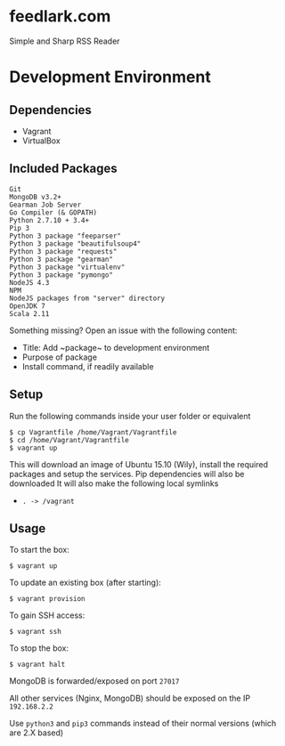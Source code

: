 # feedlark.com

Simple and Sharp RSS Reader

Development Environment
============

Dependencies
------------

- Vagrant
- VirtualBox

Included Packages
------------

	Git
	MongoDB v3.2+
	Gearman Job Server
	Go Compiler (& GOPATH)
	Python 2.7.10 + 3.4+
	Pip 3
	Python 3 package "feeparser"
	Python 3 package "beautifulsoup4"
	Python 3 package "requests"
	Python 3 package "gearman"
	Python 3 package "virtualenv"
	Python 3 package "pymongo"
	NodeJS 4.3
	NPM
	NodeJS packages from "server" directory
	OpenJDK 7
	Scala 2.11

Something missing? Open an issue with the following content:

- Title: Add ~package~ to development environment
- Purpose of package
- Install command, if readily available

Setup
------------

Run the following commands inside your user folder or equivalent

	$ cp Vagrantfile /home/Vagrant/Vagrantfile
	$ cd /home/Vagrant/Vagrantfile
	$ vagrant up

This will download an image of Ubuntu 15.10 (Wily), install the required packages and setup the services. Pip dependencies will also be downloaded
It will also make the following local symlinks

- `. -> /vagrant`

Usage
------------

To start the box:

	$ vagrant up

To update an existing box (after starting):

	$ vagrant provision

To gain SSH access:

	$ vagrant ssh

To stop the box:

	$ vagrant halt

MongoDB is forwarded/exposed on port `27017`

All other services (Nginx, MongoDB) should be exposed on the IP `192.168.2.2`

Use `python3` and `pip3` commands instead of their normal versions (which are 2.X based)

